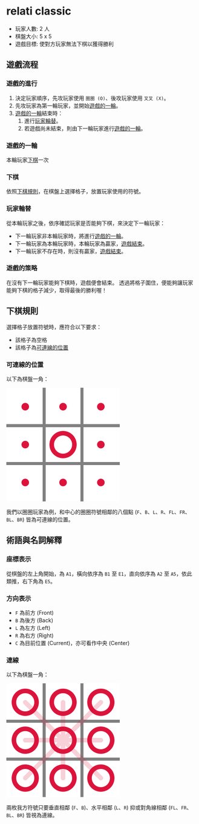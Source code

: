 # relati classic

- 玩家人數: 2 人
- 棋盤大小: 5 x 5
- 遊戲目標: 使對方玩家無法下棋以獲得勝利

## 遊戲流程

### 遊戲的進行

1. 決定玩家順序，先攻玩家使用 `圈圈 (O)`、後攻玩家使用 `叉叉 (X)`。
2. 先攻玩家為第一輪玩家，並開始[遊戲的一輪](#遊戲的一輪)。
3. [遊戲的一輪](#遊戲的一輪)結束時：
   1. 進行[玩家輪替](#玩家輪替)。
   2. 若遊戲尚未結束，則由下一輪玩家進行[遊戲的一輪](#遊戲的一輪)。

### 遊戲的一輪

本輪玩家[下棋](#下棋)一次

### 下棋

依照[下棋規則](#下棋規則)，在棋盤上選擇格子，放置玩家使用的符號。

### 玩家輪替

從本輪玩家之後，依序確認玩家是否能夠下棋，來決定下一輪玩家：

- 下一輪玩家非本輪玩家時，將進行[遊戲的一輪](#遊戲的一輪)。
- 下一輪玩家為本輪玩家時，本輪玩家為贏家，[遊戲結束](#遊戲的結束)。
- 下一輪玩家不存在時，則沒有贏家，[遊戲結束](#遊戲的結束)。

### 遊戲的策略

在沒有下一輪玩家能夠下棋時，遊戲便會結束。
透過將格子圍住，便能夠讓玩家能夠下棋的格子減少，取得最後的勝利喔！

## 下棋規則

選擇格子放置符號時，應符合以下要求：

- 該格子為空格
- 該格子為[可連線的位置](#可連線的位置)

### 可連線的位置

以下為棋盤一角：

<img src="../appendices/relati-classic/connectable-position-explanation.svg" />

我們以圈圈玩家為例，和中心的圈圈符號相鄰的八個點 (`F`、`B`、`L`、`R`、`FL`、`FR`、`BL`、`BR`) 皆為可連線的位置。

## 術語與名詞解釋

### 座標表示

從棋盤的左上角開始，為 `A1`，橫向依序為 `B1` 至 `E1`，直向依序為 `A2` 至 `A5`，依此類推，右下角為 `E5`。

### 方向表示

- `F` 為前方 (Front)
- `B` 為後方 (Back)
- `L` 為左方 (Left)
- `R` 為右方 (Right)
- `C` 為目前位置 (Current)，亦可看作中央 (Center)

### 連線

以下為棋盤一角：

<img src="../appendices/relati-classic/connection-explanation.svg" />

兩枚我方符號只要垂直相鄰 (`F`、`B`)、水平相鄰 (`L`、`R`) 抑或對角線相鄰 (`FL`、`FR`、`BL`、`BR`) 皆視為連線。
